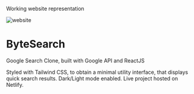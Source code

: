 Working website representation

![website](https://user-images.githubusercontent.com/68814647/181197618-d2f6996e-3e48-453f-adb4-2d1344b859ad.png)
# ByteSearch
Google Search Clone, built with Google API and ReactJS

Styled with Tailwind CSS, to obtain a minimal utility interface, that displays quick search results.
Dark/Light mode enabled.
Live project hosted on Netlify.
